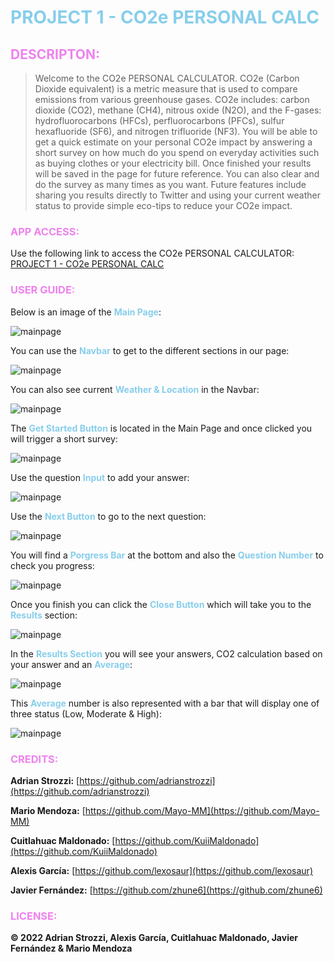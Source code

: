 # <span style="color:skyblue">**PROJECT 1 - CO2e PERSONAL CALC**</span>

## <span style="color:violet">DESCRIPTON:</span>

> Welcome to the CO2e PERSONAL CALCULATOR. CO2e (Carbon Dioxide equivalent) is a metric measure that is used to compare emissions from various greenhouse gases. CO2e includes: carbon dioxide (CO2), methane (CH4), nitrous oxide (N2O), and the F-gases: hydrofluorocarbons (HFCs), perfluorocarbons (PFCs), sulfur hexafluoride (SF6), and nitrogen trifluoride (NF3). You will be able to get a quick estimate on your personal CO2e impact by answering a short survey on how much do you spend on everyday activities such as buying clothes or your electricity bill. Once finished your results will be saved in the page for future reference. You can also clear and do the survey as many times as you want. Future features include sharing you results directly to Twitter and using your current weather status to provide simple eco-tips to reduce your CO2e impact.

### <span style="color:violet">APP ACCESS:</span>

Use the following link to access the CO2e PERSONAL CALCULATOR: [PROJECT 1 - CO2e PERSONAL CALC](https://kuiimaldonado.github.io/co2-calculator/)

### <span style="color:violet">USER GUIDE:</span>

Below is an image of the **<span style="color:#87CEEB">Main Page</span>**:

![mainpage](./assets/images/readme-images/mainApp.png)

You can use the **<span style="color:#87CEEB">Navbar</span>** to get to the different sections in our page:

![mainpage](./assets/images/readme-images/searchInput.png)

You can also see current **<span style="color:#87CEEB">Weather & Location</span>** in the Navbar:

![mainpage](./assets/images/readme-images/cityInfo.png)

The **<span style="color:#87CEEB">Get Started Button</span>** is located in the Main Page and once clicked you will trigger a short survey:

![mainpage](./assets/images/readme-images/savedCities.png)

Use the question **<span style="color:#87CEEB">Input</span>** to add your answer:

![mainpage](./assets/images/readme-images/savedCities.png)

Use the **<span style="color:#87CEEB">Next Button</span>** to go to the next question:

![mainpage](./assets/images/readme-images/savedCities.png)

You will find a **<span style="color:#87CEEB">Porgress Bar</span>** at the bottom and also the **<span style="color:#87CEEB">Question Number</span>** to check you progress:

![mainpage](./assets/images/readme-images/savedCities.png)

Once you finish you can click the **<span style="color:#87CEEB">Close Button</span>** which will take you to the **<span style="color:#87CEEB">Results</span>** section:

![mainpage](./assets/images/readme-images/savedCities.png)

In the **<span style="color:#87CEEB">Results Section</span>** you will see your answers, CO2 calculation based on your answer and an **<span style="color:#87CEEB">Average</span>**:

![mainpage](./assets/images/readme-images/savedCities.png)

This **<span style="color:#87CEEB">Average</span>** number is also represented with a bar that will display one of three status (Low, Moderate & High):

![mainpage](./assets/images/readme-images/savedCities.png)

### <span style="color:violet">CREDITS:</span>

**Adrian Strozzi:** [https://github.com/adrianstrozzi](https://github.com/adrianstrozzi)

**Mario Mendoza:** [https://github.com/Mayo-MM](https://github.com/Mayo-MM)

**Cuitlahuac Maldonado:** [https://github.com/KuiiMaldonado](https://github.com/KuiiMaldonado)

**Alexis García:** [https://github.com/lexosaur](https://github.com/lexosaur)

**Javier Fernández:** [https://github.com/zhune6](https://github.com/zhune6)

### <span style="color:violet">LICENSE:</span>

**© 2022 Adrian Strozzi, Alexis García, Cuitlahuac Maldonado, Javier Fernández & Mario Mendoza**
